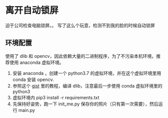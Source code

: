 # 离开自动锁屏
迫于公司检查电脑锁屏。。 写了这么个玩意，检测不到我的脸的时候自动锁屏

## 环境配置
使用了 dlib 和 opencv，因此依赖大量的二进制程序，为了不污染本机环境，推荐使用 anaconda 虚拟环境。

1. 安装 anaconda ，创建一个 python3.7 的虚拟环境，并在这个虚拟环境里用 conda 安装 opencv.
2. 参照这个 [gist](https://gist.github.com/ageitgey/629d75c1baac34dfa5ca2a1928a7aeaf) 里的教程，编译 dlib，注意最后一步使用 conda 虚拟环境里的 python3
3. 虚拟环境内 pip3 install -r requirements.txt
4. 先保持好姿势，跑一下 init_me.py 保存你的照片（只有第一次需要），然后运行 main.py 